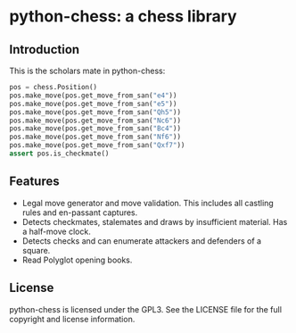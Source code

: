 python-chess: a chess library
=============================

Introduction
------------

This is the scholars mate in python-chess:

```python
pos = chess.Position()
pos.make_move(pos.get_move_from_san("e4"))
pos.make_move(pos.get_move_from_san("e5"))
pos.make_move(pos.get_move_from_san("Qh5"))
pos.make_move(pos.get_move_from_san("Nc6"))
pos.make_move(pos.get_move_from_san("Bc4"))
pos.make_move(pos.get_move_from_san("Nf6"))
pos.make_move(pos.get_move_from_san("Qxf7"))
assert pos.is_checkmate()
```

Features
--------

* Legal move generator and move validation. This includes all castling
  rules and en-passant captures.
* Detects checkmates, stalemates and draws by insufficient material.
  Has a half-move clock.
* Detects checks and can enumerate attackers and defenders of a square.
* Read Polyglot opening books.

License
-------
python-chess is licensed under the GPL3. See the LICENSE file for the
full copyright and license information.
